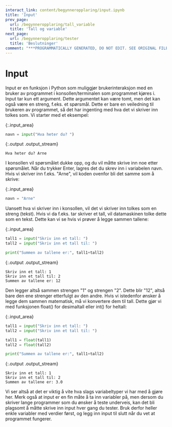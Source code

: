 ```yaml
---
interact_link: content/begynneropplaring/input.ipynb
title: 'Input'
prev_page:
  url: /begynneropplaring/tall_variable
  title: 'Tall og variable'
next_page:
  url: /begynneropplaring/tester
  title: 'Beslutninger'
comment: "***PROGRAMMATICALLY GENERATED, DO NOT EDIT. SEE ORIGINAL FILES IN /content***"
---
```


# Input

Input er en funksjon i Python som muliggjør brukerinteraksjon med en bruker av programmet i konsollen/terminalen som programmet kjøres i. Input tar kun ett argument. Dette argumentet kan være tomt, men det kan også være en streng, f.eks. et spørsmål. Dette er bare en veiledning til brukeren av programmet, så det har ingenting med hva det vi skriver inn tolkes som. Vi starter med et eksempel:



{:.input_area}
```python
navn = input("Hva heter du? ")
```


{:.output .output_stream}
```
Hva heter du? Arne

```

I konsollen vil spørsmålet dukke opp, og du vil måtte skrive inn noe etter spørsmålet. Når du trykker Enter, lagres det du skrev inn i variabelen navn. Hvis vi skriver inn f.eks. "Arne", vil koden ovenfor bli det samme som å skrive:



{:.input_area}
```python
navn = "Arne"
```


Uansett hva vi skriver inn i konsollen, vil det vi skriver inn tolkes som en streng (tekst). Hvis vi da f.eks. tar skriver et tall, vil datamaskinen tolke dette som en tekst. Dette kan vi se hvis vi prøver å legge sammen tallene:



{:.input_area}
```python
tall1 = input("Skriv inn et tall: ")
tall2 = input("Skriv inn et tall til: ")

print("Summen av tallene er:", tall1+tall2)
```


{:.output .output_stream}
```
Skriv inn et tall: 1
Skriv inn et tall til: 2
Summen av tallene er: 12

```

Den legger altså sammen strengen "1" og strengen "2". Dette blir "12", altså bare den ene strenger etterfulgt av den andre. Hvis vi istedenfor ønsker å legge dem sammen matematisk, må vi konvertere dem til tall. Dette gjør vi med funksjonen float() for desimaltall eller int() for heltall:



{:.input_area}
```python
tall1 = input("Skriv inn et tall: ")
tall2 = input("Skriv inn et tall til: ")

tall1 = float(tall1)
tall2 = float(tall2)

print("Summen av tallene er:", tall1+tall2)
```


{:.output .output_stream}
```
Skriv inn et tall: 1
Skriv inn et tall til: 2
Summen av tallene er: 3.0

```

Vi ser altså at det er viktig å vite hva slags variabeltyper vi har med å gjøre her. Merk også at input er en fin måte å ta inn variabler på, men dersom du skriver lange programmer som du ønsker å teste underveis, kan det bli plagsomt å måtte skrive inn input hver gang du tester. Bruk derfor heller enkle variabler med verdier først, og legg inn input til slutt når du vet at programmet fungerer.
